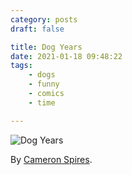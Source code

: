 ```yaml
---
category: posts
draft: false

title: Dog Years
date: 2021-01-18 09:48:22
tags:
    - dogs
    - funny
    - comics
    - time

---
```


![Dog Years](/misc/d/dog-years.JPG)

By [Cameron Spires](https://www.instagram.com/goattoself/?hl=en).

